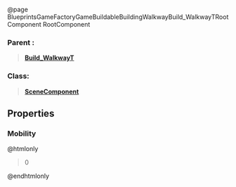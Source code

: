 @page BlueprintsGameFactoryGameBuildableBuildingWalkwayBuild_WalkwayTRootComponent RootComponent
### Parent :
<b><a href="_blueprints_game_factory_game_buildable_building_walkway_build__walkway_t.html"><blockquote>Build_WalkwayT</blockquote></a></b>
### Class:
<b><a href="_class_script_scene_component.html"><blockquote>SceneComponent</blockquote></a></b>
## Properties
### Mobility
@htmlonly
<blockquote>0</blockquote>
@endhtmlonly

